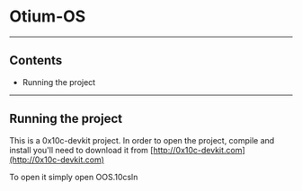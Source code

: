 # Otium-OS #
***
## Contents ##

- Running the project

***
## Running the project ##
This is a 0x10c-devkit project. In order to open the project, compile and install you'll need to download it from [http://0x10c-devkit.com](http://0x10c-devkit.com)

To open it simply open OOS.10csln